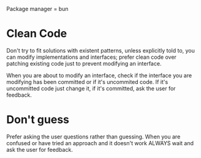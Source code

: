 Package manager = bun

# Clean Code
Don't try to fit solutions with existent patterns, unless explicitly told to, you can modify implementations and interfaces; prefer clean code over patching existing code just to prevent modifying an interface.

When you are about to modify an interface, check if the interface you are modifying has been committed or if it's uncommited code. If it's uncommitted code just change it, if it's committed, ask the user for feedback.

# Don't guess
Prefer asking the user questions rather than guessing. When you are confused or have tried an approach and it doesn't work ALWAYS wait and ask the user for feedback.
